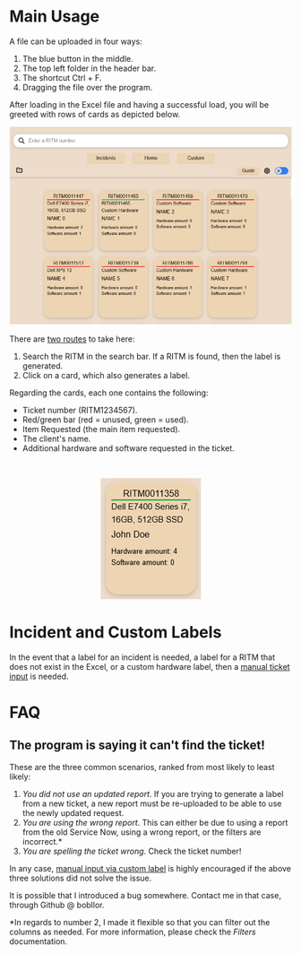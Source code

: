 # Main Usage

A file can be uploaded in four ways:

1. The blue button in the middle.
2. The top left folder in the header bar.
3. The shortcut Ctrl + F.
4. Dragging the file over the program.

After loading in the Excel file and having a successful load, you will be greeted with rows of cards as depicted below.

<p align="center">
    <img src="/docs/usage-images/loaded-file-example.png">
</p>

There are <u>two routes</u> to take here:

1. Search the RITM in the search bar. If a RITM is found, then the label is generated.
2. Click on a card, which also generates a label.

Regarding the cards, each one contains the following:

- Ticket number (RITM1234567).
- Red/green bar (red = unused, green = used).
- Item Requested (the main item requested).
- The client's name.
- Additional hardware and software requested in the ticket.

<br />
<p align="center">
    <img src="/docs/usage-images/card-example.png" />
</p>

# Incident and Custom Labels

In the event that a label for an incident is needed, a label for a RITM that does not exist in the Excel, or a custom hardware label, then a <u>manual ticket input</u> is needed.

# FAQ

## The program is saying it can't find the ticket!

These are the three common scenarios, ranked from most likely to least likely:

1. *You did not use an updated report*. If you are trying to generate a label from a new ticket, a new report must be re-uploaded to be able to use the newly updated request.
2. *You are using the wrong report*. This can either be due to using a report from the old Service Now, using a wrong report, or the filters are incorrect.*
3. *You are spelling the ticket wrong*. Check the ticket number!

In any case, <u>manual input via custom label</u> is highly encouraged if the above three solutions did not solve the issue.

It is possible that I introduced a bug somewhere. Contact me in that case, through Github @ bobllor.

*In regards to number 2, I made it flexible so that you can filter out the columns as needed. For more information, please check the *Filters* documentation.